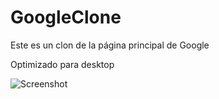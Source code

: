 # GoogleClone
Este es un clon de la página principal de Google

Optimizado para desktop

![Screenshot](https://user-images.githubusercontent.com/23006192/217548903-9a412e9f-bc8b-45d0-8a53-8f4c49a22121.png)
